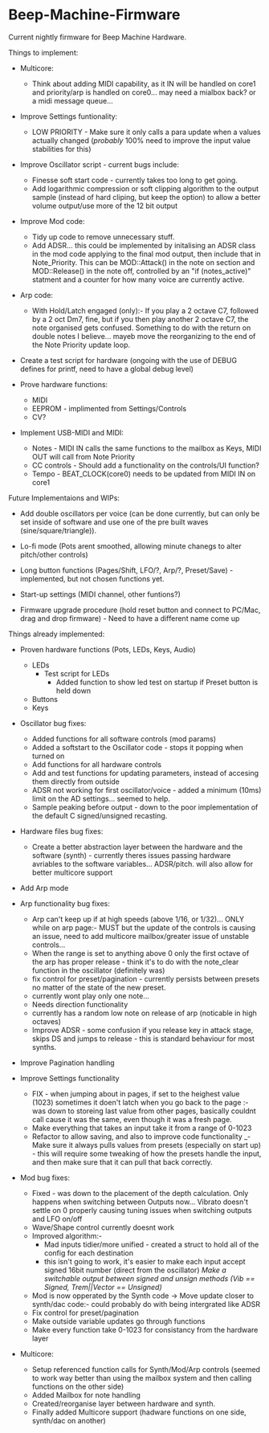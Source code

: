 # Beep-Machine-Firmware

Current nightly firmware for Beep Machine Hardware.

Things to implement:

- Multicore:
    - Think about adding MIDI capability, as it IN will be handled on core1 and priority/arp is handled on core0... may need a mialbox back? or a midi message queue...

- Improve Settings funtionality:
    - LOW PRIORITY - Make sure it only calls a para update when a values actually changed (_probably_ 100% need to improve the input value stabilities for this)
    
- Improve Oscillator script - current bugs include:
    - Finesse soft start code - currently takes too long to get going.
    - Add logarithmic compression or soft clipping algorithm to the output sample (instead of hard cliping, but keep the option) to allow a better volume output/use more of the 12 bit output

- Improve Mod code:
    - Tidy up code to remove unnecessary stuff.
    - Add ADSR... this could be implemented by initalising an ADSR class in the mod code applying to the final mod output, then include that in Note_Priority. This can be MOD::Attack() in the note on section and MOD::Release() in the note off, controlled by an "if (notes_active)" statment and a counter for how many voice are currently active.

- Arp code:
    - With Hold/Latch engaged (only):- If you play a 2 octave C7, followed by a 2 oct Dm7, fine, but if you then play another 2 octave C7, the note organised gets confused. Something to do with the return on double notes I believe... mayeb move the reorganizing to the end of the Note Priority update loop.
    

- Create a test script for hardware (ongoing with the use of DEBUG defines for printf, need to have a global debug level)

- Prove hardware functions:
    - MIDI
    - EEPROM - implimented from Settings/Controls
    - CV?

- Implement USB-MIDI and MIDI:
    - Notes - MIDI IN calls the same functions to the mailbox as Keys, MIDI OUT will call from Note Priority
    - CC controls - Should add a functionality on the controls/UI function?
    - Tempo - BEAT_CLOCK(core0) needs to be updated from MIDI IN on core1



Future Implementaions and WIPs:

- Add double oscillators per voice (can be done currently, but can only be set inside of software and use one of the pre built waves (sine/square/triangle)).

- Lo-fi mode (Pots arent smoothed, allowing minute chanegs to alter pitch/other controls)

- Long button functions (Pages/Shift, LFO/?, Arp/?, Preset/Save) - implemented, but not chosen functions yet.

- Start-up settings (MIDI channel, other funtions?)

- Firmware upgrade procedure (hold reset button and connect to PC/Mac, drag and drop firmware) - Need to have a different name come up


Things already implemented:

+ Proven hardware functions (Pots, LEDs, Keys, Audio)
    + LEDs
        + Test script for LEDs
            + Added function to show led test on startup if Preset button is held down
    + Buttons
    + Keys

+ Oscillator bug fixes:
    + Added functions for all software controls (mod params)
    + Added a softstart to the Oscillator code - stops it popping when turned on
    + Add functions for all hardware controls
    + Add and test functions for updating parameters, instead of accesing them directly from outside
    + ADSR not working for first oscillator/voice - added a minimum (10ms) limit on the AD settings... seemed to help. 
    + Sample peaking before output - down to the poor implementation of the default C signed/unsigned recasting. 


+ Hardware files bug fixes:
    + Create a better abstraction layer between the hardware and the software (synth) - currently theres issues passing hardware avriables to the software variables... ADSR/pitch. will also allow for better multicore support

+ Add Arp mode
+ Arp functionality bug fixes:
    + Arp can't keep up if at high speeds (above 1/16, or 1/32)... ONLY while on arp page:- MUST but the update of the controls is causing an issue, need to add multicore mailbox/greater issue of unstable controls... 
    + When the range is set to anything above 0 only the first octave of the arp has proper release - think it's to do with the note_clear function in the oscillator (definitely was)
    + fix control for preset/pagination - currently persists between presets no matter of the state of the new preset.
    + currently wont play only one note...
    + Needs direction functionality
    + currently has a random low note on release of arp (noticable in high octaves)
    + Improve ADSR - some confusion if you release key in attack stage, skips DS and jumps to release - this is standard behaviour for most synths.

+ Improve Pagination handling
+ Improve Settings functionality
    + FIX - when jumping about in pages, if set to the heighest value (1023) sometimes it doen't latch when you go back to the page :- was down to storeing last value from other pages, basically couldnt call cause it was the same, even though it was a fresh page.
    + Make everything that takes an input take it from a range of 0-1023
    + Refactor to allow saving, and also to improve code functionality
    _- Make sure it always pulls values from presets (especially on start up) - this will require some tweaking of how the presets handle the input, and then make sure that it can pull that back correctly.

+ Mod bug fixes:
    + Fixed - was down to the placement of the depth calculation. Only happens when switching between Outputs now... Vibrato doesn't settle on 0 properly causing tuning issues when switching outputs and LFO on/off
    + Wave/Shape control currently doesnt work
    + Improved algorithm:-
        + Mad inputs tidier/more unified - created a struct to hold all of the config for each destination
        + this isn't going to work, it's easier to make each input accept signed 16bit number (direct from the oscillator) _Make a switchable output between signed and unsign methods (Vib == Signed, Trem||Vector == Unsigned)_
    + Mod is now opperated by the Synth code -> Move update closer to synth/dac code:- could probably do with being intergrated like ADSR 
    + Fix control for preset/pagination
    + Make outside variable updates go through functions
    + Make every function take 0-1023 for consistancy from the hardware layer

+ Multicore:
    + Setup referenced function calls for Synth/Mod/Arp controls (seemed to work way better than using the mailbox system and then calling functions on the other side)
    + Added Mailbox for note handling
    + Created/reorganise layer between hardware and synth.
    + Finally added Multicore support (hadware functions on one side, synth/dac on another)